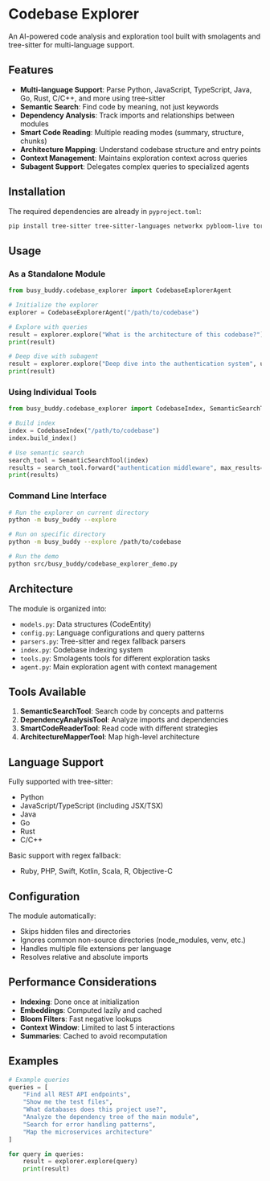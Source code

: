 # Codebase Explorer

An AI-powered code analysis and exploration tool built with smolagents and tree-sitter for multi-language support.

## Features

- **Multi-language Support**: Parse Python, JavaScript, TypeScript, Java, Go, Rust, C/C++, and more using tree-sitter
- **Semantic Search**: Find code by meaning, not just keywords
- **Dependency Analysis**: Track imports and relationships between modules
- **Smart Code Reading**: Multiple reading modes (summary, structure, chunks)
- **Architecture Mapping**: Understand codebase structure and entry points
- **Context Management**: Maintains exploration context across queries
- **Subagent Support**: Delegates complex queries to specialized agents

## Installation

The required dependencies are already in `pyproject.toml`:
```bash
pip install tree-sitter tree-sitter-languages networkx pybloom-live torch transformers
```

## Usage

### As a Standalone Module

```python
from busy_buddy.codebase_explorer import CodebaseExplorerAgent

# Initialize the explorer
explorer = CodebaseExplorerAgent("/path/to/codebase")

# Explore with queries
result = explorer.explore("What is the architecture of this codebase?")
print(result)

# Deep dive with subagent
result = explorer.explore("Deep dive into the authentication system", use_subagent=True)
print(result)
```

### Using Individual Tools

```python
from busy_buddy.codebase_explorer import CodebaseIndex, SemanticSearchTool

# Build index
index = CodebaseIndex("/path/to/codebase")
index.build_index()

# Use semantic search
search_tool = SemanticSearchTool(index)
results = search_tool.forward("authentication middleware", max_results=5)
print(results)
```

### Command Line Interface

```bash
# Run the explorer on current directory
python -m busy_buddy --explore

# Run on specific directory
python -m busy_buddy --explore /path/to/codebase

# Run the demo
python src/busy_buddy/codebase_explorer_demo.py
```

## Architecture

The module is organized into:

- `models.py`: Data structures (CodeEntity)
- `config.py`: Language configurations and query patterns
- `parsers.py`: Tree-sitter and regex fallback parsers
- `index.py`: Codebase indexing system
- `tools.py`: Smolagents tools for different exploration tasks
- `agent.py`: Main exploration agent with context management

## Tools Available

1. **SemanticSearchTool**: Search code by concepts and patterns
2. **DependencyAnalysisTool**: Analyze imports and dependencies
3. **SmartCodeReaderTool**: Read code with different strategies
4. **ArchitectureMapperTool**: Map high-level architecture

## Language Support

Fully supported with tree-sitter:
- Python
- JavaScript/TypeScript (including JSX/TSX)
- Java
- Go
- Rust
- C/C++

Basic support with regex fallback:
- Ruby, PHP, Swift, Kotlin, Scala, R, Objective-C

## Configuration

The module automatically:
- Skips hidden files and directories
- Ignores common non-source directories (node_modules, venv, etc.)
- Handles multiple file extensions per language
- Resolves relative and absolute imports

## Performance Considerations

- **Indexing**: Done once at initialization
- **Embeddings**: Computed lazily and cached
- **Bloom Filters**: Fast negative lookups
- **Context Window**: Limited to last 5 interactions
- **Summaries**: Cached to avoid recomputation

## Examples

```python
# Example queries
queries = [
    "Find all REST API endpoints",
    "Show me the test files",
    "What databases does this project use?",
    "Analyze the dependency tree of the main module",
    "Search for error handling patterns",
    "Map the microservices architecture"
]

for query in queries:
    result = explorer.explore(query)
    print(result)
```
